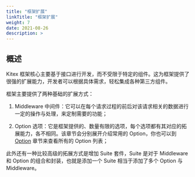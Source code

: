 ```yaml
---
title: "框架扩展"
linkTitle: "框架扩展"
weight: 7
date: 2021-08-26
description: >
---
```


## 概述

Kitex 框架核心主要基于接口进行开发，而不受限于特定的组件。这为框架提供了很强的扩展能力，开发者可以根据具体需求，轻松集成各种第三方组件。

框架主要提供了两种基础的扩展方式：

1. Middleware 中间件：它可以在每个请求过程的前后对该请求相关的数据进行一定的操作与处理，来定制需要的功能；

2. Option 选项：它是框架提供的、数量有限的选项，每个选项都有其对应的拓展能力，各不相同。该章节会分别展开介绍常用的 Option，你也可以到 [Option](/zh/docs/kitex/tutorials/options/) 章节来查看所有的 Option 列表；

此外还有一种比较高级的拓展方式是增加 Suite 套件，Suite 是对于 Middleware 和 Option 的组合和封装，也就是添加一个 Suite 相当于添加了多个 Option 与 Middleware。
